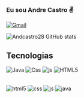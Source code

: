 ### Eu sou Andre Castro ✌️	


[![Gmail](https://img.shields.io/badge/Gmail-D14836?style=for-the-badge&logo=gmail&logoColor=white)](https://www.gmail.com/andcastro28@gmail.com)

![Andcastro28 GitHub stats](https://github-readme-stats.vercel.app/api?username=andcastro28&show_icons=true&theme=transparent)

## Tecnologias
![Java](https://img.shields.io/badge/Java-ED8B00?style=for-the-badge&logo=openjdk&logoColor=white)
![Css](https://img.shields.io/badge/CSS-239120?&style=for-the-badge&logo=css3&logoColor=white)
![js](https://img.shields.io/badge/JavaScript-F7DF1E?style=for-the-badge&logo=javascript&logoColor=black)
![HTML5](https://img.shields.io/badge/HTML5-E34F26?style=for-the-badge&logo=html5&logoColor=white)

<div style="display: inline_block"><br/>
<img align="center" alt="html5" src="https://img.shields.io/badge/HTML5-E34F26?style=for-the-badge&logo=html5&logoColor=white" />
<img align="center" alt="css" src="https://img.shields.io/badge/CSS-239120?&style=for-the-badge&logo=css3&logoColor=white" />
<img align="center" alt="js" src="https://img.shields.io/badge/JavaScript-F7DF1E?style=for-the-badge&logo=javascript&logoColor=black" />
<img align="center" alt="java" src="https://img.shields.io/badge/Java-ED8B00?style=for-the-badge&logo=openjdk&logoColor=white" />
</div>

